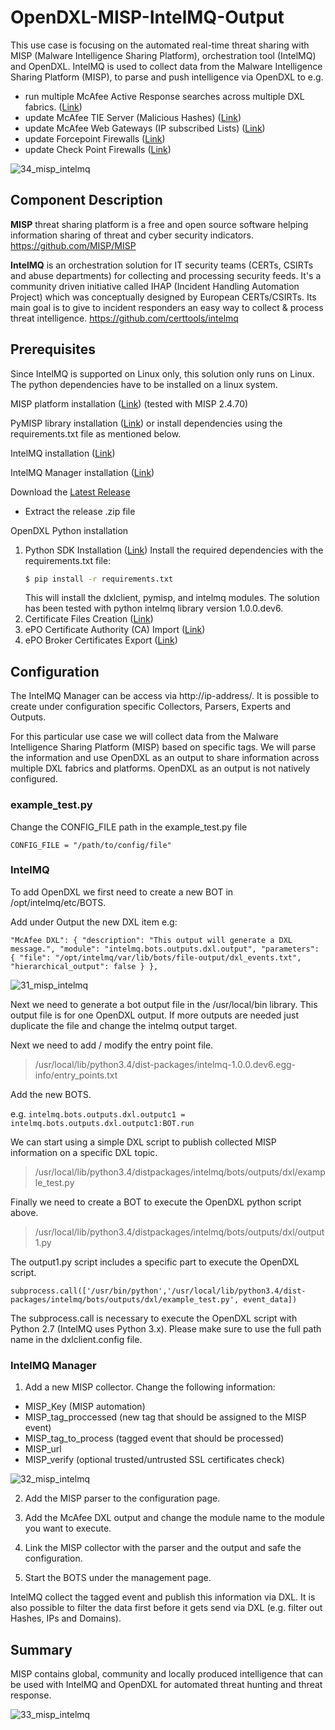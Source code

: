 # OpenDXL-MISP-IntelMQ-Output
This use case is focusing on the automated real-time threat sharing with MISP (Malware Intelligence Sharing Platform), 
orchestration tool (IntelMQ) and OpenDXL.
IntelMQ is used to collect data from the Malware Intelligence Sharing Platform (MISP), to parse and push intelligence via OpenDXL 
to e.g. 

* run multiple McAfee Active Response searches across multiple DXL fabrics. ([Link]())
* update McAfee TIE Server (Malicious Hashes) ([Link]())
* update McAfee Web Gateways (IP subscribed Lists) ([Link]())
* update Forcepoint Firewalls ([Link]())
* update Check Point Firewalls ([Link]())

![34_misp_intelmq](https://cloud.githubusercontent.com/assets/25227268/25070153/fd670904-2296-11e7-82c1-7c30511ca72f.PNG)

## Component Description

**MISP** threat sharing platform is a free and open source software helping information sharing of threat and cyber security indicators.
https://github.com/MISP/MISP

**IntelMQ** is an orchestration solution for IT security teams (CERTs, CSIRTs and abuse departments) for collecting and processing 
security feeds. It's a community driven initiative called IHAP (Incident Handling Automation Project) which was conceptually designed by
European CERTs/CSIRTs. Its main goal is to give to incident responders an easy way to collect & process threat intelligence.
https://github.com/certtools/intelmq

## Prerequisites
Since IntelMQ is supported on Linux only, this solution only runs on Linux. The python dependencies have
to be installed on a linux system.

MISP platform installation ([Link](https://github.com/MISP/MISP)) (tested with MISP 2.4.70)

PyMISP library installation ([Link](https://github.com/CIRCL/PyMISP)) or install dependencies
using the requirements.txt file as mentioned below.

IntelMQ installation ([Link](https://github.com/certtools/intelmq))

IntelMQ Manager installation ([Link](https://github.com/certtools/intelmq-manager))

Download the [Latest Release](https://github.com/mohl1/OpenDXL-MISP-IntelMQ-Output/releases)
   * Extract the release .zip file
   
OpenDXL Python installation
1. Python SDK Installation ([Link](https://opendxl.github.io/opendxl-client-python/pydoc/installation.html))
    Install the required dependencies with the requirements.txt file:
    ```sh
    $ pip install -r requirements.txt
    ```
    This will install the dxlclient, pymisp, and intelmq modules.
    The solution has been tested with python intelmq library version 1.0.0.dev6.  
2. Certificate Files Creation ([Link](https://opendxl.github.io/opendxl-client-python/pydoc/certcreation.html))
3. ePO Certificate Authority (CA) Import ([Link](https://opendxl.github.io/opendxl-client-python/pydoc/epocaimport.html))
4. ePO Broker Certificates Export ([Link](https://opendxl.github.io/opendxl-client-python/pydoc/epobrokercertsexport.html))

## Configuration
The IntelMQ Manager can be access via http://ip-address/. It is possible to create under configuration specific Collectors, 
Parsers, Experts and Outputs. 

For this particular use case we will collect data from the Malware Intelligence Sharing Platform (MISP) based on specific tags. 
We will parse the information and use OpenDXL as an output to share information across multiple DXL fabrics and platforms.
OpenDXL as an output is not natively configured. 

### example_test.py

Change the CONFIG_FILE path in the example_test.py file

`CONFIG_FILE = "/path/to/config/file"`

### IntelMQ
To add OpenDXL we first need to create a new BOT in /opt/intelmq/etc/BOTS.

Add under Output the new DXL item e.g:

``"McAfee DXL": {
 "description": "This output will generate a DXL message.",
 "module": "intelmq.bots.outputs.dxl.output",
 "parameters": {
 "file": "/opt/intelmq/var/lib/bots/file-output/dxl_events.txt",
 "hierarchical_output": false
 }
 },``

![31_misp_intelmq](https://cloud.githubusercontent.com/assets/25227268/25067193/e737ca0c-223b-11e7-8a5a-6eaa5c47a228.PNG)

Next we need to generate a bot output file in the /usr/local/bin library. This output file is for one OpenDXL output.
If more outputs are needed just duplicate the file and change the intelmq output target.

Next we need to add / modify the entry point file.

> /usr/local/lib/python3.4/dist-packages/intelmq-1.0.0.dev6.egg-info/entry_points.txt

Add the new BOTS.

e.g. `intelmq.bots.outputs.dxl.outputc1 = intelmq.bots.outputs.dxl.outputc1:BOT.run`

We can start using a simple DXL script to publish collected MISP information on a specific DXL topic. 

> /usr/local/lib/python3.4/distpackages/intelmq/bots/outputs/dxl/example_test.py

Finally we need to create a BOT to execute the OpenDXL python script above.

> /usr/local/lib/python3.4/distpackages/intelmq/bots/outputs/dxl/output1.py

The output1.py script includes a specific part to execute the OpenDXL script.

`subprocess.call(['/usr/bin/python','/usr/local/lib/python3.4/dist-packages/intelmq/bots/outputs/dxl/example_test.py', event_data])`

The subprocess.call is necessary to execute the OpenDXL script with Python 2.7 (IntelMQ uses Python 3.x). 
Please make sure to use the full path name in the dxlclient.config file.

### IntelMQ Manager
1. Add a new MISP collector. Change the following information:
* MISP_Key (MISP automation)
* MISP_tag_proccessed (new tag that should be assigned to the MISP event)
* MISP_tag_to_process (tagged event that should be processed)
* MISP_url
* MISP_verify (optional trusted/untrusted SSL certificates check)

![32_misp_intelmq](https://cloud.githubusercontent.com/assets/25227268/25067469/09c9c9c2-2245-11e7-8a38-f0279eb4f088.PNG)

2. Add the MISP parser to the configuration page.

3. Add the McAfee DXL output and change the module name to the module you want to execute.

4. Link the MISP collector with the parser and the output and safe the configuration.

5. Start the BOTS under the management page.

IntelMQ collect the tagged event and publish this information via DXL. It is also possible to filter the data first before it gets send via DXL (e.g. filter out Hashes, IPs and Domains).

## Summary
MISP contains global, community and locally produced intelligence that can be used with IntelMQ and OpenDXL for automated threat hunting and threat response.

![33_misp_intelmq](https://cloud.githubusercontent.com/assets/25227268/25067556/eb551ed0-2247-11e7-830e-4422655f561c.PNG)

